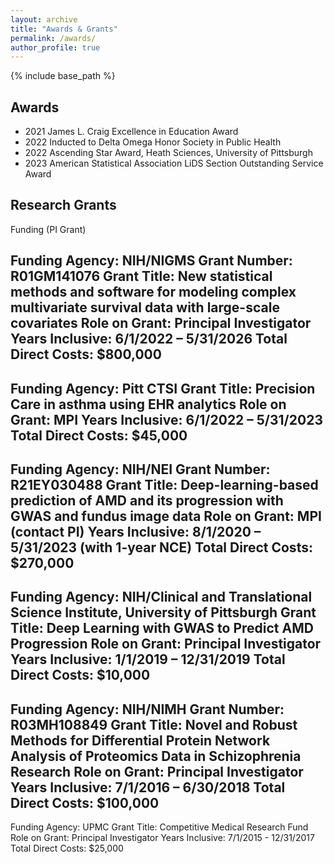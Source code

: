 ```yaml
---
layout: archive
title: "Awards & Grants"
permalink: /awards/
author_profile: true
---
```


{% include base_path %}

## Awards
- 2021 James L. Craig Excellence in Education Award 
- 2022 Inducted to Delta Omega Honor Society in Public Health
- 2022 Ascending Star Award, Heath Sciences, University of Pittsburgh
- 2023 American Statistical Association LiDS Section Outstanding Service Award

## Research Grants
Funding (PI Grant) 

Funding Agency: NIH/NIGMS
Grant Number: R01GM141076
Grant Title: New statistical methods and software for modeling complex multivariate survival data with large-scale covariates
Role on Grant: Principal Investigator
Years Inclusive: 6/1/2022 – 5/31/2026
Total Direct Costs: $800,000
---
Funding Agency: Pitt CTSI
Grant Title: Precision Care in asthma using EHR analytics
Role on Grant: MPI
Years Inclusive: 6/1/2022 – 5/31/2023
Total Direct Costs: $45,000
---
Funding Agency: NIH/NEI
Grant Number: R21EY030488
Grant Title: Deep-learning-based prediction of AMD and its progression with GWAS and fundus image data
Role on Grant: MPI (contact PI)
Years Inclusive: 8/1/2020 – 5/31/2023 (with 1-year NCE)
Total Direct Costs: $270,000
---
Funding Agency: NIH/Clinical and Translational Science Institute, University of Pittsburgh
Grant Title: Deep Learning with GWAS to Predict AMD Progression
Role on Grant: Principal Investigator
Years Inclusive: 1/1/2019 – 12/31/2019
Total Direct Costs: $10,000  
---                
Funding Agency: NIH/NIMH
Grant Number: R03MH108849
Grant Title: Novel and Robust Methods for Differential Protein Network Analysis of Proteomics Data in Schizophrenia Research
Role on Grant: Principal Investigator
Years Inclusive: 7/1/2016 – 6/30/2018
Total Direct Costs: $100,000
---
Funding Agency: UPMC 
Grant Title: Competitive Medical Research Fund
Role on Grant: Principal Investigator
Years Inclusive: 7/1/2015 - 12/31/2017
Total Direct Costs: $25,000 